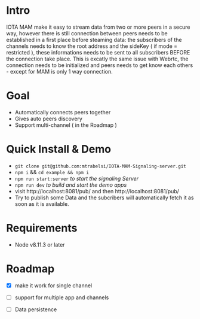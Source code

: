# Intro
IOTA MAM make it easy to stream data from two or more peers in a secure way, however there is still connection between peers needs to be established in a first place before steaming data:
the subscribers of the channels needs to know the root address and the sideKey ( if mode = restricted ), these informations needs to be sent to all subscribers BEFORE the connection take place. This is excatly the same issue with Webrtc, the connection needs to be initialized and peers needs to get know each others - except for MAM is only 1 way connection.

# Goal

- Automatically connects peers together
- Gives auto peers discovery
- Support multi-channel ( in the Roadmap )

# Quick Install & Demo

- `git clone git@github.com:mtrabelsi/IOTA-MAM-Signaling-server.git`
- `npm i` && `cd example && npm i`
- `npm run start:server` *to start the signaling Server*
- `npm run dev` *to build and start the demo apps*
- visit http://localhost:8081/pub/ and then http://localhost:8081/pub/
- Try to publish some Data and the subcribers will automatically fetch it as soon as it is available.

# Requirements

- Node v8.11.3 or later

# Roadmap

- [x] make it work for single channel
- [ ] support for multiple app and channels
- [ ] Data persistence


